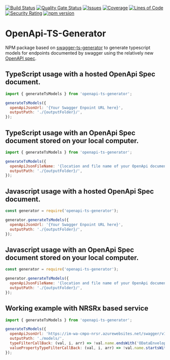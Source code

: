 [![Build Status](https://ikemtz.visualstudio.com/CI%20CD/_apis/build/status/openapi-ts-generator?branchName=master)](https://ikemtz.visualstudio.com/CI%20CD/_build/latest?definitionId=20&branchName=master) [![Quality Gate Status](https://sonarcloud.io/api/project_badges/measure?project=open-api-ts-generator&metric=alert_status)](https://sonarcloud.io/dashboard?id=open-api-ts-generator) [![Issues](https://img.shields.io/github/issues-raw/ikemtz/OpenApi-TS-Generator)](https://github.com/ikemtz/openapi-ts-generator/issues) [![Coverage](https://sonarcloud.io/api/project_badges/measure?project=open-api-ts-generator&metric=coverage)](https://sonarcloud.io/dashboard?id=open-api-ts-generator) [![Lines of Code](https://sonarcloud.io/api/project_badges/measure?project=open-api-ts-generator&metric=ncloc)](https://sonarcloud.io/dashboard?id=open-api-ts-generator) [![Security Rating](https://sonarcloud.io/api/project_badges/measure?project=open-api-ts-generator&metric=security_rating)](https://sonarcloud.io/dashboard?id=open-api-ts-generator) [![npm version](https://badge.fury.io/js/openapi-ts-generator.svg)](https://badge.fury.io/js/openapi-ts-generator)

# OpenApi-TS-Generator

NPM package based on [swagger-ts-generator](https://www.npmjs.com/package/swagger-ts-generator) to generate typescript models for endpoints documented by swagger using the relatively new [OpenAPI spec](https://swagger.io/docs/specification/about/).

## TypeScript usage with a hosted OpenApi Spec document.

```javascript
import { generateTsModels } from 'openapi-ts-generator';

generateTsModels({
  openApiJsonUrl: '{Your Swagger Enpoint URL here}',
  outputPath: './{outputFolder}/',
});
```

## TypeScript usage with an OpenApi Spec document stored on your local computer.

```javascript
import { generateTsModels } from 'openapi-ts-generator';

generateTsModels({
  openApiJsonFileName: '{location and file name of your OpenApi document}',
  outputPath: './{outputFolder}/',
});
```

## Javascript usage with a hosted OpenApi Spec document.

```javascript
const generator = require('openapi-ts-generator');

generator.generateTsModels({
  openApiJsonUrl: '{Your Swagger Enpoint URL here}',
  outputPath: './{outputFolder}/',
});
```

## Javascript usage with an OpenApi Spec document stored on your local computer.

```javascript
const generator = require('openapi-ts-generator');

generator.generateTsModels({
  openApiJsonFileName: '{location and file name of your OpenApi document}',
  outputPath: './{outputFolder}/',
});
```

## Working example with NRSRx based service

```javascript
import { generateTsModels } from 'openapi-ts-generator';

generateTsModels({
  openApiJsonUrl: 'https://im-wa-cmpo-nrsr.azurewebsites.net/swagger/v1/swagger.json',
  outputPath: './models/',
  typeFilterCallBack: (val, i, arr) => !val.name.endsWith('ODataEnvelope'),
  valuePropertyTypeFilterCallBack: (val, i, arr) => !val.name.startsWith('created') && !val.name.startsWith('updated'),
});
```

